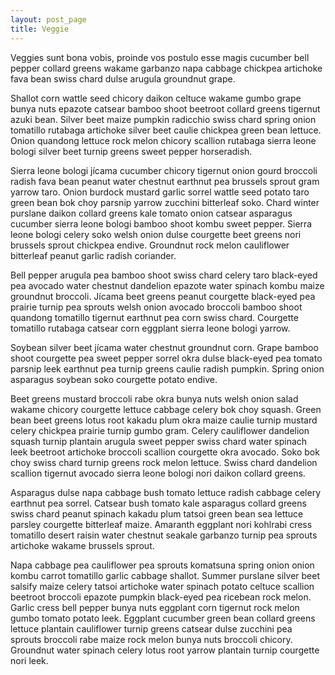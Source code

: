 ```yaml
---
layout: post_page
title: Veggie
---
```


Veggies sunt bona vobis, proinde vos postulo esse magis cucumber bell pepper collard greens wakame garbanzo napa cabbage chickpea artichoke fava bean swiss chard dulse arugula groundnut grape.

<!--break-->

Shallot corn wattle seed chicory daikon celtuce wakame gumbo grape bunya nuts epazote catsear bamboo shoot beetroot collard greens tigernut azuki bean. Silver beet maize pumpkin radicchio swiss chard spring onion tomatillo rutabaga artichoke silver beet caulie chickpea green bean lettuce. Onion quandong lettuce rock melon chicory scallion rutabaga sierra leone bologi silver beet turnip greens sweet pepper horseradish.

Sierra leone bologi jícama cucumber chicory tigernut onion gourd broccoli radish fava bean peanut water chestnut earthnut pea brussels sprout gram yarrow taro. Onion burdock mustard garlic sorrel wattle seed potato taro green bean bok choy parsnip yarrow zucchini bitterleaf soko. Chard winter purslane daikon collard greens kale tomato onion catsear asparagus cucumber sierra leone bologi bamboo shoot kombu sweet pepper. Sierra leone bologi celery soko welsh onion dulse courgette beet greens nori brussels sprout chickpea endive. Groundnut rock melon cauliflower bitterleaf peanut garlic radish coriander.

Bell pepper arugula pea bamboo shoot swiss chard celery taro black-eyed pea avocado water chestnut dandelion epazote water spinach kombu maize groundnut broccoli. Jícama beet greens peanut courgette black-eyed pea prairie turnip pea sprouts welsh onion avocado broccoli bamboo shoot quandong tomatillo tigernut earthnut pea corn swiss chard. Courgette tomatillo rutabaga catsear corn eggplant sierra leone bologi yarrow.

Soybean silver beet jícama water chestnut groundnut corn. Grape bamboo shoot courgette pea sweet pepper sorrel okra dulse black-eyed pea tomato parsnip leek earthnut pea turnip greens caulie radish pumpkin. Spring onion asparagus soybean soko courgette potato endive.

Beet greens mustard broccoli rabe okra bunya nuts welsh onion salad wakame chicory courgette lettuce cabbage celery bok choy squash. Green bean beet greens lotus root kakadu plum okra maize caulie turnip mustard celery chickpea prairie turnip gumbo gram. Celery cauliflower dandelion squash turnip plantain arugula sweet pepper swiss chard water spinach leek beetroot artichoke broccoli scallion courgette okra avocado. Soko bok choy swiss chard turnip greens rock melon lettuce. Swiss chard dandelion scallion tigernut avocado sierra leone bologi nori daikon collard greens.

Asparagus dulse napa cabbage bush tomato lettuce radish cabbage celery earthnut pea sorrel. Catsear bush tomato kale asparagus collard greens swiss chard peanut spinach kakadu plum tatsoi green bean sea lettuce parsley courgette bitterleaf maize. Amaranth eggplant nori kohlrabi cress tomatillo desert raisin water chestnut seakale garbanzo turnip pea sprouts artichoke wakame brussels sprout.

Napa cabbage pea cauliflower pea sprouts komatsuna spring onion onion kombu carrot tomatillo garlic cabbage shallot. Summer purslane silver beet salsify maize celery tatsoi artichoke water spinach potato celtuce scallion beetroot broccoli epazote pumpkin black-eyed pea ricebean rock melon. Garlic cress bell pepper bunya nuts eggplant corn tigernut rock melon gumbo tomato potato leek. Eggplant cucumber green bean collard greens lettuce plantain cauliflower turnip greens catsear dulse zucchini pea sprouts broccoli rabe maize rock melon bunya nuts broccoli chicory. Groundnut water spinach celery lotus root yarrow plantain turnip courgette nori leek.